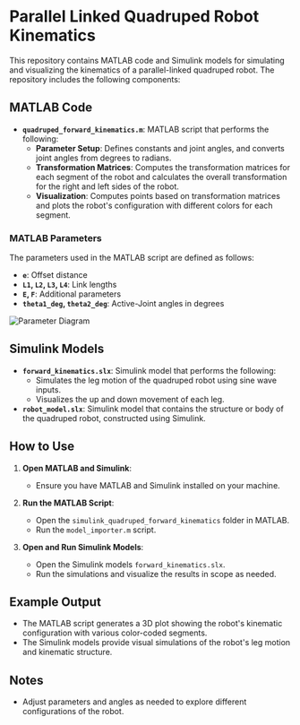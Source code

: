 # Parallel Linked Quadruped Robot Kinematics

This repository contains MATLAB code and Simulink models for simulating and visualizing the kinematics of a parallel-linked quadruped robot. The repository includes the following components:

## MATLAB Code

- **`quadruped_forward_kinematics.m`**: MATLAB script that performs the following:
  - **Parameter Setup**: Defines constants and joint angles, and converts joint angles from degrees to radians.
  - **Transformation Matrices**: Computes the transformation matrices for each segment of the robot and calculates the overall transformation for the right and left sides of the robot.
  - **Visualization**: Computes points based on transformation matrices and plots the robot's configuration with different colors for each segment.

### MATLAB Parameters

The parameters used in the MATLAB script are defined as follows:

- **`e`**: Offset distance
- **`L1`, `L2`, `L3`, `L4`**: Link lengths
- **`E`, `F`**: Additional parameters
- **`theta1_deg`, `theta2_deg`**: Active-Joint angles in degrees

![Parameter Diagram](path/to/your/parameter_diagram.png)

## Simulink Models

- **`forward_kinematics.slx`**: Simulink model that performs the following:
   - Simulates the leg motion of the quadruped robot using sine wave inputs.
   - Visualizes the up and down movement of each leg.
- **`robot_model.slx`**: Simulink model that contains the structure or body of the quadruped robot, constructed using Simulink.

## How to Use

1. **Open MATLAB and Simulink**:
   - Ensure you have MATLAB and Simulink installed on your machine.

2. **Run the MATLAB Script**:
   - Open the `simulink_quadruped_forward_kinematics` folder in MATLAB.
   - Run the `model_importer.m` script.

3. **Open and Run Simulink Models**:
   - Open the Simulink models `forward_kinematics.slx`.
   - Run the simulations and visualize the results in scope as needed.

## Example Output

- The MATLAB script generates a 3D plot showing the robot's kinematic configuration with various color-coded segments.
- The Simulink models provide visual simulations of the robot's leg motion and kinematic structure.

## Notes

- Adjust parameters and angles as needed to explore different configurations of the robot.
